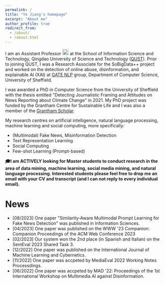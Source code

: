 ```yaml
---
permalink: /
title: "Ye Jiang's homepage"
excerpt: "About me"
author_profile: true
redirect_from: 
  - /about/
  - /about.html
---
```


I am an Assistant Professor <img src="https://github.githubassets.com/images/icons/emoji/unicode/1fad1.png?v8" alt= "青年教师" width="20" height="20"> at the School of Information Science and Technology, Qingdao University of Science and Technology ([QUST](https://xk.qust.edu.cn/info/1023/6770.htm)).  Prior to joining QUST, I was a Research Associate for the SoBigData++ project and worked on the detection of online abuse, disinformation, and explainable AI (XAI) at [GATE NLP](https://gate.ac.uk/) group, Department of Computer Science, University of Sheffield.  

I was awarded a PhD in Computer Science from the University of Sheffield with the thesis entitled "Detecting Journalistic Framing and Attitudes on News Reporting about Climate Change" in 2021. My PhD project was funded by the Grantham Centre for Sustainable Life and I was also a member of the [Grantham Scholar](https://grantham.sheffield.ac.uk/scholars/ye-jiang-2/).  

My research centres on artificial intelligence, natural language processing, machine learning and social computing, more specifically:

* (Multimodal) Fake News, Misinformation Detection
* Text Representation Learning
* Social Computing
* Few-shot Learning (Prompt-based)

**🎓I am ACTIVELY looking for Master students to conduct research in the area of data mining, machine learning, social media mining, and natural language processing. Interested students please feel free to drop me an email with your CV and transcript (and I can not reply to every individual email).**

News
======
- [08/2023] One paper "Similarity-Aware Multimodal Prompt Learning for Fake News Detection" was published in Information Sciences.
- [04/2023] One paper was published on the WWW '23 Companion: Companion Proceedings of the ACM Web Conference 2023
- [02/2023] Our system won the 2nd place (in Spanish and Italian) on the SemEval 2023 Shared Task 3.
- [12/2022] One paper was published on the International Journal of Machine Learning and Cybernetics.
- [11/2022] One paper was accpeted by MediaEval 2022 Working Notes Processdings.
- [06/2022] One paper was accpeted by MAD '22: Proceedings of the 1st International Workshop on Multimedia AI against Disinformation.


